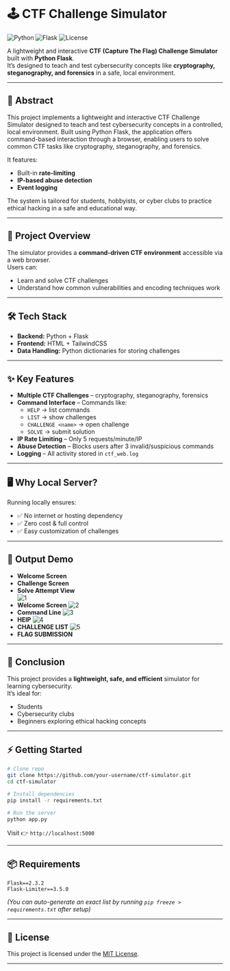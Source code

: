 # 🕹️ CTF Challenge Simulator

![Python](https://img.shields.io/badge/Python-3.8+-blue.svg)
![Flask](https://img.shields.io/badge/Flask-Framework-green.svg)
![License](https://img.shields.io/badge/License-MIT-yellow.svg)

A lightweight and interactive **CTF (Capture The Flag) Challenge Simulator** built with **Python Flask**.  
It’s designed to teach and test cybersecurity concepts like **cryptography, steganography, and forensics** in a safe, local environment.  

---

## 📖 Abstract
This project implements a lightweight and interactive CTF Challenge Simulator designed to teach and test cybersecurity concepts in a controlled, local environment. Built using Python Flask, the application offers command-based interaction through a browser, enabling users to solve common CTF tasks like cryptography, steganography, and forensics.  

It features:
- Built-in **rate-limiting**  
- **IP-based abuse detection**  
- **Event logging**  

The system is tailored for students, hobbyists, or cyber clubs to practice ethical hacking in a safe and educational way.

---

## 🚀 Project Overview
The simulator provides a **command-driven CTF environment** accessible via a web browser.  
Users can:
- Learn and solve CTF challenges  
- Understand how common vulnerabilities and encoding techniques work  

---

## 🛠 Tech Stack
- **Backend:** Python + Flask  
- **Frontend:** HTML + TailwindCSS  
- **Data Handling:** Python dictionaries for storing challenges  

---

## ✨ Key Features
- **Multiple CTF Challenges** – cryptography, steganography, forensics  
- **Command Interface** – Commands like:  
  - `HELP` → list commands  
  - `LIST` → show challenges  
  - `CHALLENGE <name>` → open challenge  
  - `SOLVE` → submit solution  
- **IP Rate Limiting** – Only 5 requests/minute/IP  
- **Abuse Detection** – Blocks users after 3 invalid/suspicious commands  
- **Logging** – All activity stored in `ctf_web.log`  

---

## 🖥️ Why Local Server?
Running locally ensures:
- ✅ No internet or hosting dependency  
- ✅ Zero cost & full control  
- ✅ Easy customization of challenges  

---

## 📸 Output Demo
- **Welcome Screen**  
- **Challenge Screen**  
- **Solve Attempt View**  
![1](https://github.com/user-attachments/assets/7a52e9c2-f3c6-4592-bf8e-f0283cf87cb5) 
- **Welcome Screen**
![2](https://github.com/user-attachments/assets/3a35478a-0a17-4941-93be-d1d237a75801)
- **Command Line**
![3](https://github.com/user-attachments/assets/9eb59f5b-2c88-4fe9-93e4-a120ca0fed25)
- **HElP**
![4](https://github.com/user-attachments/assets/d3ec8cf3-2b40-434a-b7a8-6aa0da4a6ca4)
- **CHALLENGE LIST**
![5](https://github.com/user-attachments/assets/cf97cb57-1906-461b-ba4f-a0a662efa085)
- **FLAG SUBMISSION**
---

## 🏁 Conclusion
This project provides a **lightweight, safe, and efficient** simulator for learning cybersecurity.  
It’s ideal for:
- Students  
- Cybersecurity clubs  
- Beginners exploring ethical hacking concepts  

---

## ⚡ Getting Started

```bash
# Clone repo
git clone https://github.com/your-username/ctf-simulator.git
cd ctf-simulator

# Install dependencies
pip install -r requirements.txt

# Run the server
python app.py
```

Visit 👉 `http://localhost:5000`

---

## 📦 Requirements

```
Flask==2.3.2
Flask-Limiter==3.5.0
```

*(You can auto-generate an exact list by running `pip freeze > requirements.txt` after setup)*

---

## 📜 License
This project is licensed under the [MIT License](LICENSE).

---
